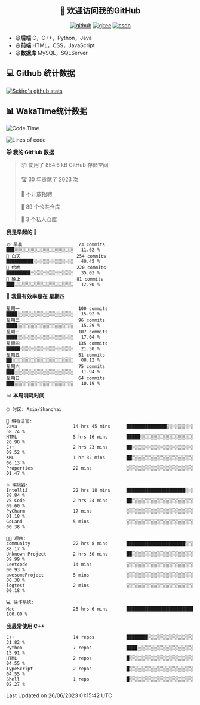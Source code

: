 <h2 align="center">👋 欢迎访问我的GitHub</h2>
<p align="center">
  <a href="https://666wxy666.github.io/"><img src="https://img.shields.io/badge/GitHub-24292e" alt="github"></a>
  <a href="https://gitee.com/wxy_666"><img src="https://img.shields.io/badge/Gitee-fe7300" alt="gitee"></a>
  <a href="https://blog.csdn.net/WXY_666"><img src="https://img.shields.io/badge/CSDN-cf000e" alt="csdn"></a>
</p>

- 😄**后端** C，C++，Python，Java
- 😃**前端** HTML，CSS，JavaScript
- 😆**数据库** MySQL，SQLServer

## 💻 Github 统计数据
[![Sekiro's github stats](https://github-readme-stats.vercel.app/api?username=666WXY666)](https://666wxy666.github.io/)

## 📊 WakaTime统计数据

<!--START_SECTION:waka-->
![Code Time](http://img.shields.io/badge/Code%20Time-1%2C714%20hrs%2059%20mins-blue)

![Lines of code](https://img.shields.io/badge/%E4%BB%8E%E3%80%8CHello%20World%E3%80%8D%E8%B5%B7%E6%88%91%E5%B7%B2%E7%BB%8F%E5%86%99%E4%BA%86-5.6%20million%20%E8%A1%8C%E4%BB%A3%E7%A0%81-blue)

**🐱 我的 GitHub 数据** 

> 📦  使用了 854.6 kB GitHub 存储空间 
 > 
> 🏆 30 年贡献了 2023 次
 > 
> 🚫 不开放招聘
 > 
> 📜 89 个公共仓库 
 > 
> 🔑 3 个私人仓库 
 > 
**我是早起的 🐤** 

```text
🌞 早晨                     73 commits          ███░░░░░░░░░░░░░░░░░░░░░░   11.62 % 
🌆 白天                     254 commits         ██████████░░░░░░░░░░░░░░░   40.45 % 
🌃 傍晚                     220 commits         █████████░░░░░░░░░░░░░░░░   35.03 % 
🌙 晚上                     81 commits          ███░░░░░░░░░░░░░░░░░░░░░░   12.90 % 
```
📅 **我最有效率是在 星期四** 

```text
星期一                      100 commits         ████░░░░░░░░░░░░░░░░░░░░░   15.92 % 
星期二                      96 commits          ████░░░░░░░░░░░░░░░░░░░░░   15.29 % 
星期三                      107 commits         ████░░░░░░░░░░░░░░░░░░░░░   17.04 % 
星期四                      135 commits         █████░░░░░░░░░░░░░░░░░░░░   21.50 % 
星期五                      51 commits          ██░░░░░░░░░░░░░░░░░░░░░░░   08.12 % 
星期六                      75 commits          ███░░░░░░░░░░░░░░░░░░░░░░   11.94 % 
星期日                      64 commits          ███░░░░░░░░░░░░░░░░░░░░░░   10.19 % 
```


📊 **本周消耗时间** 

```text
🕑︎ 时区: Asia/Shanghai

💬 编程语言: 
Java                     14 hrs 45 mins      ███████████████░░░░░░░░░░   58.74 % 
HTML                     5 hrs 16 mins       █████░░░░░░░░░░░░░░░░░░░░   20.98 % 
C++                      2 hrs 23 mins       ██░░░░░░░░░░░░░░░░░░░░░░░   09.52 % 
XML                      1 hr 32 mins        ██░░░░░░░░░░░░░░░░░░░░░░░   06.13 % 
Properties               22 mins             ░░░░░░░░░░░░░░░░░░░░░░░░░   01.47 % 

🔥 编辑器: 
IntelliJ                 22 hrs 18 mins      ██████████████████████░░░   88.84 % 
VS Code                  2 hrs 24 mins       ██░░░░░░░░░░░░░░░░░░░░░░░   09.60 % 
PyCharm                  17 mins             ░░░░░░░░░░░░░░░░░░░░░░░░░   01.18 % 
GoLand                   5 mins              ░░░░░░░░░░░░░░░░░░░░░░░░░   00.38 % 

🐱‍💻 项目: 
community                22 hrs 8 mins       ██████████████████████░░░   88.17 % 
Unknown Project          2 hrs 30 mins       ██░░░░░░░░░░░░░░░░░░░░░░░   09.99 % 
Leetcode                 14 mins             ░░░░░░░░░░░░░░░░░░░░░░░░░   00.93 % 
awesomeProject           5 mins              ░░░░░░░░░░░░░░░░░░░░░░░░░   00.38 % 
logtest                  2 mins              ░░░░░░░░░░░░░░░░░░░░░░░░░   00.18 % 

💻 操作系统: 
Mac                      25 hrs 6 mins       █████████████████████████   100.00 % 
```

**我最常使用 C++** 

```text
C++                      14 repos            ████████░░░░░░░░░░░░░░░░░   31.82 % 
Python                   7 repos             ████░░░░░░░░░░░░░░░░░░░░░   15.91 % 
HTML                     2 repos             █░░░░░░░░░░░░░░░░░░░░░░░░   04.55 % 
TypeScript               2 repos             █░░░░░░░░░░░░░░░░░░░░░░░░   04.55 % 
Shell                    1 repo              █░░░░░░░░░░░░░░░░░░░░░░░░   02.27 % 
```




 Last Updated on 26/06/2023 01:15:42 UTC
<!--END_SECTION:waka-->

<!--
**666WXY666/666WXY666** is a ✨ _special_ ✨ repository because its `README.md` (this file) appears on your GitHub profile.

Here are some ideas to get you started:

- 🔭 I’m currently working on ...
- 🌱 I’m currently learning ...
- 👯 I’m looking to collaborate on ...
- 🤔 I’m looking for help with ...
- 💬 Ask me about ...
- 📫 How to reach me: ...
- 😄 Pronouns: ...
- ⚡ Fun fact: ...
-->
